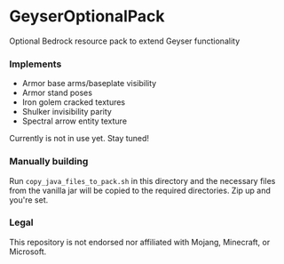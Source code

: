 # GeyserOptionalPack

Optional Bedrock resource pack to extend Geyser functionality

### Implements

- Armor base arms/baseplate visibility
- Armor stand poses
- Iron golem cracked textures
- Shulker invisibility parity
- Spectral arrow entity texture

Currently is not in use yet. Stay tuned!

### Manually building

Run `copy_java_files_to_pack.sh` in this directory and the necessary files from the vanilla jar will be copied to the required directories. Zip up and you're set.

### Legal

This repository is not endorsed nor affiliated with Mojang, Minecraft, or Microsoft.
